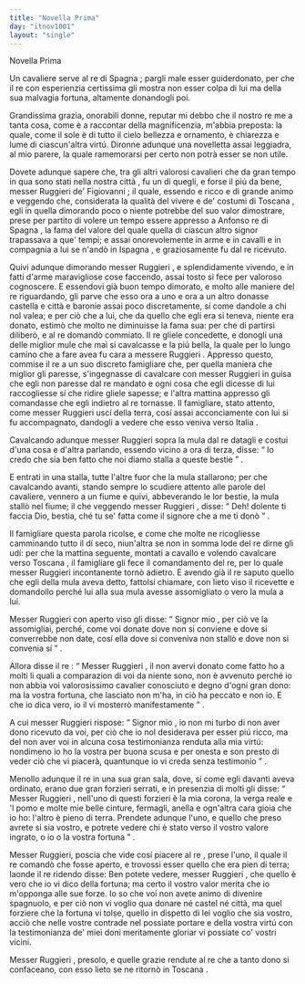 ```yaml
---
title: "Novella Prima"
day: "itnov1001"
layout: "single"
---
```

<html>
 <head>
 </head>
 <body>
  <div id="nov1001" type="novella" who="neifile">
   <head>
    Novella Prima
   </head>
   <argument>
    <p>
     <milestone id="p00010001"/>
     Un cavaliere serve al
     <name persref="realfonso" type="person">
      re di Spagna
     </name>
     ; pargli male esser guiderdonato, per che il re con esperienzia certissima gli mostra non esser colpa di lui ma della sua malvagia fortuna, altamente donandogli poi.
    </p>
   </argument>
   <div3 type="commentary" who="neifile">
    <p>
     <milestone id="p00010002"/>
     Grandissima grazia, onorabili donne, reputar mi debbo che il nostro
     <name persref="panfilo" type="person">
      re
     </name>
     me a tanta cosa, come &egrave; a raccontar della magnificenzia, m'abbia preposta: la quale, come il sole &egrave; di tutto il cielo bellezza e ornamento, &egrave; chiarezza e lume di ciascun'altra virt&uacute;. Dironne adunque una novelletta assai leggiadra, al mio parere, la quale ramemorarsi per certo non potr&agrave; esser se non utile.
    </p>
   </div3>
   <p>
    <milestone id="p00010003"/>
    Dovete adunque sapere che, tra gli altri valorosi cavalieri che da gran tempo in qua sono stati nella
    <name placeref="firenze" type="place">
     nostra citt&agrave;
    </name>
    , fu un di quegli, e forse il pi&uacute; da bene, messer
    <name persref="ruggierifigiovanni" type="person">
     Ruggieri de' Figiovanni
    </name>
    ;
    <milestone id="p00010004"/>
    il quale, essendo e ricco e di grande animo e veggendo che, considerata la qualit&agrave; del vivere e de' costumi di
    <name placeref="toscana" type="place">
     Toscana
    </name>
    , egli in quella dimorando poco o niente potrebbe del suo valor dimostrare, prese per partito di volere un tempo essere appresso a
    <name persref="realfonso" type="person">
     Anfonso re di Spagna
    </name>
    , la fama del valore del quale quella di ciascun altro signor trapassava a que' tempi; e assai onorevolemente in arme e in cavalli e in compagnia a lui se n'and&ograve; in
    <name placeref="spagna" type="place">
     Ispagna
    </name>
    , e graziosamente fu dal re ricevuto.
   </p>
   <p>
    <milestone id="p00010005"/>
    Quivi adunque dimorando
    <name persref="ruggierifigiovanni" type="person">
     messer Ruggieri
    </name>
    , e splendidamente vivendo, e in fatti d'arme maravigliose cose faccendo, assai tosto si fece per valoroso cognoscere.
    <milestone id="p00010006"/>
    E essendovi gi&agrave; buon tempo dimorato, e molto alle maniere del
    <name persref="realfonso" type="person">
     re
    </name>
    riguardando, gli parve che esso ora a uno e ora a un altro donasse castella e citt&agrave; e baronie assai poco discretamente, s&iacute; come dandole a chi nol valea; e per ci&ograve; che a lui, che da quello che egli era si teneva, niente era donato, estim&ograve; che molto ne diminuisse la fama sua: per che di partirsi diliber&ograve;, e al re domand&ograve; commiato.
    <milestone id="p00010007"/>
    Il re gliele concedette, e donogli una delle miglior mule che mai si cavalcasse e la pi&uacute; bella, la quale per lo lungo camino che a fare avea fu cara a
    <name persref="ruggierifigiovanni" type="person">
     messere Ruggieri
    </name>
    .
    <milestone id="p00010008"/>
    Appresso questo, commise il re a un suo discreto
    <name persref="famigliare-1001" type="person">
     famigliare
    </name>
    che, per quella maniera che miglior gli paresse, s'ingegnasse di cavalcare con
    <name persref="ruggierifigiovanni" type="person">
     messer Ruggieri
    </name>
    in guisa che egli non paresse dal re mandato e ogni cosa che egli dicesse di lui raccogliesse s&iacute; che ridire gliele sapesse; e l'altra mattina appresso gli comandasse che egli indietro al re tornasse.
    <milestone id="p00010009"/>
    Il famigliare, stato attento, come
    <name persref="ruggierifigiovanni" type="person">
     messer Ruggieri
    </name>
    usc&iacute; della terra, cos&iacute; assai acconciamente con lui si fu accompagnato, dandogli a vedere che esso veniva verso
    <name placeref="italia" type="place">
     Italia
    </name>
    .
   </p>
   <p>
    <milestone id="p00010010"/>
    Cavalcando adunque
    <name persref="ruggierifigiovanni" type="person">
     messer Ruggieri
    </name>
    sopra la mula dal
    <name persref="realfonso" type="person">
     re
    </name>
    datagli e costui d'una cosa e d'altra parlando, essendo vicino a ora di terza, disse:
    <q direct="unspecified" who="ruggierifigiovanni">
     Io credo che sia ben fatto che noi diamo stalla a queste bestie
    </q>
    .
   </p>
   <p>
    <milestone id="p00010011"/>
    E entrati in una stalla, tutte l'altre fuor che la mula stallarono; per che cavalcando avanti, stando sempre
    <name persref="famigliare-1001" type="person">
     lo scudiere
    </name>
    attento alle parole del cavaliere, vennero a un fiume e quivi, abbeverando le lor bestie, la mula stall&ograve; nel fiume; il che veggendo
    <name persref="ruggierifigiovanni" type="person">
     messer Ruggieri
    </name>
    , disse:
    <q direct="unspecified" who="ruggierifigiovanni">
     Deh! dolente ti faccia Dio, bestia, ch&eacute; tu se' fatta come il signore che a me ti don&ograve;
    </q>
    .
   </p>
   <p>
    <milestone id="p00010012"/>
    <name persref="famigliare-1001" type="person">
     Il famigliare
    </name>
    questa parola ricolse, e come che molte ne ricogliesse camminando tutto il d&iacute; seco, niun'altra se non in somma lode del
    <name persref="realfonso" type="person">
     re
    </name>
    dirne gli ud&iacute;: per che la mattina seguente, montati a cavallo e volendo cavalcare verso
    <name placeref="toscana" type="place">
     Toscana
    </name>
    , il famigliare gli fece il comandamento del re, per lo quale
    <name persref="ruggierifigiovanni" type="person">
     messer Ruggieri
    </name>
    incontanente torn&ograve; adietro.
    <milestone id="p00010013"/>
    E avendo gi&agrave; il re saputo quello che egli della mula aveva detto, fattolsi chiamare, con lieto viso il ricevette e domandollo perch&eacute; lui alla sua mula avesse assomigliato o vero la mula a lui.
   </p>
   <p>
    <milestone id="p00010014"/>
    Messer Ruggieri con aperto viso gli disse:
    <q direct="unspecified" who="ruggierifigiovanni">
     <name persref="realfonso" type="person">
      Signor mio
     </name>
     , per ci&ograve; ve la assomigliai, perch&eacute;, come voi donate dove non si conviene e dove si converrebbe non date, cos&iacute; ella dove si conveniva non stall&ograve; e dove non si convenia s&iacute;
    </q>
    .
   </p>
   <p>
    <milestone id="p00010015"/>
    Allora disse
    <name persref="realfonso" type="person">
     il re
    </name>
    :
    <q direct="unspecified" who="realfonso">
     <name persref="ruggierifigiovanni" type="person">
      Messer Ruggieri
     </name>
     , il non avervi donato come fatto ho a molti li quali a comparazion di voi da niente sono, non &egrave; avvenuto perch&eacute; io non abbia voi valorosissimo cavalier conosciuto e degno d'ogni gran dono: ma la vostra fortuna, che lasciato non m'ha, in ci&ograve; ha peccato e non io. E che io dica vero, io il vi mosterr&ograve; manifestamente
    </q>
    .
   </p>
   <p>
    <milestone id="p00010016"/>
    A cui
    <name persref="ruggierifigiovanni" type="person">
     messer Ruggieri
    </name>
    rispose:
    <q direct="unspecified" who="ruggierifigiovanni">
     <name persref="realfonso" type="person">
      Signor mio
     </name>
     , io non mi turbo di non aver dono ricevuto da voi, per ci&ograve; che io nol desiderava per esser pi&uacute; ricco, ma del non aver voi in alcuna cosa testimonianza renduta alla mia virt&uacute;: nondimeno io ho la vostra per buona scusa e per onesta e son presto di veder ci&ograve; che vi piacer&agrave;, quantunque io vi creda senza testimonio
    </q>
    .
   </p>
   <p>
    <milestone id="p00010017"/>
    Menollo adunque
    <name persref="realfonso" type="person">
     il re
    </name>
    in una sua gran sala, dove, s&iacute; come egli davanti aveva ordinato, erano due gran forzieri serrati, e in presenzia di molti gli disse:
    <q direct="unspecified" who="realfonso">
     <name persref="ruggierifigiovanni" type="person">
      Messer Ruggieri
     </name>
     , nell'uno di questi forzieri &egrave; la mia corona, la verga reale e 'l pomo e molte mie belle cinture, fermagli, anella e ogn'altra cara gioia che io ho: l'altro &egrave; pieno di terra. Prendete adunque l'uno, e quello che preso avrete si sia vostro, e potrete vedere chi &egrave; stato verso il vostro valore ingrato, o io o la vostra fortuna
    </q>
    .
   </p>
   <p>
    <milestone id="p00010018"/>
    Messer Ruggieri, poscia che vide cos&iacute; piacere al
    <name persref="realfonso" type="person">
     re
    </name>
    , prese l'uno, il quale il re comand&ograve; che fosse aperto, e trovossi esser quello che era pien di terra; laonde il re ridendo disse: Ben potete vedere,
    <name persref="ruggierifigiovanni" type="person">
     messer Ruggieri
    </name>
    , che quello &egrave; vero che io vi dico della fortuna; ma certo il vostro valor merita che io m'opponga alle sue forze.
    <milestone id="p00010019"/>
    Io so che voi non avete animo di divenire spagnuolo, e per ci&ograve; non vi voglio qua donare n&eacute; castel n&eacute; citt&agrave;, ma quel forziere che la fortuna vi tolse, quello in dispetto di lei voglio che sia vostro, acci&ograve; che nelle vostre contrade nel possiate portare e della vostra virt&uacute; con la testimonianza de' miei doni meritamente gloriar vi possiate co' vostri vicini.
   </p>
   <p>
    <milestone id="p00010020"/>
    <name persref="ruggierifigiovanni" type="person">
     Messer Ruggieri
    </name>
    , presolo, e quelle grazie rendute al
    <name persref="realfonso" type="person">
     re
    </name>
    che a tanto dono si confaceano, con esso lieto se ne ritorn&ograve; in
    <name placeref="toscana" type="place">
     Toscana
    </name>
    .
   </p>
  </div>
 </body>
</html>